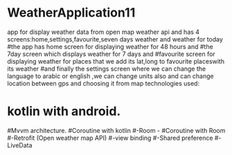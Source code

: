 # WeatherApplication11
app for display weather data from open map weather api and has 4 screens:home,settings,favourite,seven days weather and weather for today
#the app has home screen for displaying weather for 48 hours and
#the 7day screen which displays weather for 7 days and 
#favourite screen for displaying weather for places that we add its lat,long to favourite placeswith its weather
#and finally the settings screen where we can change the language to arabic or english ,we can change units also and can change location between gps and choosing it from map
technologies used:
# kotlin with android.
#Mvvm architecture.
#Coroutine with kotlin 
#-Room -
#Coroutine with Room 
#-Retrofit (Open weather map API) 
#-view binding
#-Shared preference 
#-LiveData


